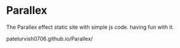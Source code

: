 # Parallex

The Parallex effect static site with simple js code. having fun with it.

patelurvish0706.github.io/Parallex/
